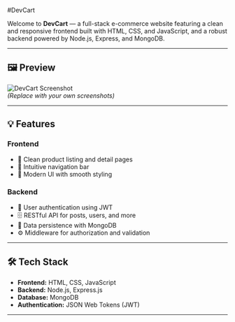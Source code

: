 #DevCart

Welcome to **DevCart** — a full-stack e-commerce website featuring a clean and responsive frontend built with HTML, CSS, and JavaScript, and a robust backend powered by Node.js, Express, and MongoDB.

---

## 🖼️ Preview

![DevCart Screenshot](https://source.unsplash.com/random/1200x400?ecommerce)  
*(Replace with your own screenshots)*

---

## 💡 Features

### Frontend
- 🧩 Clean product listing and detail pages  
- 🧭 Intuitive navigation bar  
- 🎨 Modern UI with smooth styling  

### Backend
- 🔐 User authentication using JWT  
- 🗄️ RESTful API for posts, users, and more  
- 💾 Data persistence with MongoDB  
- ⚙️ Middleware for authorization and validation  

---

## 🛠 Tech Stack

- **Frontend:** HTML, CSS, JavaScript  
- **Backend:** Node.js, Express.js  
- **Database:** MongoDB  
- **Authentication:** JSON Web Tokens (JWT)  

---
